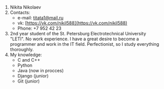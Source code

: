 1. Nikita Nikolaev
2. Contacts:
    * e-mail: titata1@mail.ru
    * vk: [https://vk.com/nikil588](https://vk.com/nikil588)
    * Phone: +7 952 42 23 
3. 2nd year student of the St. Petersburg Electrotechnical University "LETI". No work experience. I have a great desire to become a programmer and work in the IT field.  Perfectionist, so I study everything thoroughly.
4. My knowledge:
    * С and C++
    * Python
    * Java (now in procces)
    * Django (junior)
    * Git (junior)
